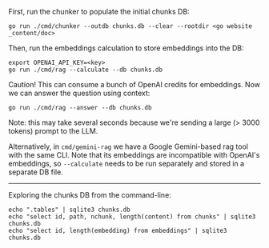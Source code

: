 First, run the chunker to populate the initial chunks DB:

    go run ./cmd/chunker --outdb chunks.db --clear --rootdir <go website _content/doc>

Then, run the embeddings calculation to store embeddings into the DB:

    export OPENAI_API_KEY=<key>
    go run ./cmd/rag --calculate --db chunks.db

Caution! This can consume a bunch of OpenAI credits for embeddings. Now we
can answer the question using context:

    go run ./cmd/rag --answer --db chunks.db

Note: this may take several seconds because we're sending a large (> 3000
tokens) prompt to the LLM.

Alternatively, in `cmd/gemini-rag` we have a Google Gemini-based rag tool with
the same CLI. Note that its embeddings are incompatible with OpenAI's
embeddings, so `--calculate` needs to be run separately and stored in a separate
DB file.

----

Exploring the chunks DB from the command-line:

    echo ".tables" | sqlite3 chunks.db
    echo "select id, path, nchunk, length(content) from chunks" | sqlite3 chunks.db
    echo "select id, length(embedding) from embeddings" | sqlite3 chunks.db

